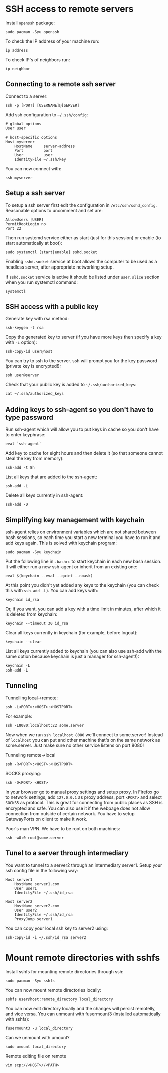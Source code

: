 # SSH access to remote servers

Install `openssh` package:
```
sudo pacman -Syu openssh
```

To check the IP address of your machine run:
```
ip address
```

To check IP's of neighbors run:
```
ip neighbor
```

## Connecting to a remote ssh server

Connect to a server:
```
ssh -p [PORT] [USERNAME]@[SERVER]
```

Add ssh configuration to `~/.ssh/config`:
```
# global options
User user

# host-specific options
Host myserver
    HostName     server-address
    Port         port
    User         user
    IdentityFile ~/.ssh/key
```

You can now connect with:
```
ssh myserver
```

## Setup a ssh server

To setup a ssh server first edit the configuration in `/etc/ssh/sshd_config`. Reasonable options to uncomment and set are:
```
AllowUsers [USER]
PermitRootLogin no
Port 22
```

Then run systemd service either as start (just for this session) or enable (to start automatically at boot):
```
sudo systemctl [start|enable] sshd.socket
```

Enabling `sshd.socket` service at boot allows the computer to be used as a headless server, after appropriate networking setup.

If `sshd.socket` service is active it should be listed under `user.slice` section when you run systemctl command:
```
systemctl
```

## SSH access with a public key

Generate key with rsa method:
```
ssh-keygen -t rsa
```

Copy the generated key to server (if you have more keys then specify a key with `-i` option):
```
ssh-copy-id user@host
```

You can try to ssh to the server. ssh will prompt you for the key password (private key is encrypted!):
```
ssh user@server
```

Check that your public key is added to `~/.ssh/authorized_keys`:
```
cat ~/.ssh/authorized_keys
```

## Adding keys to ssh-agent so you don't have to type password

Run ssh-agent which will allow you to put keys in cache so you don't have to enter keyphrase:
```
eval `ssh-agent`
```

Add key to cache for eight hours and then delete it (so that someone cannot steal the key from memory):
```
ssh-add -t 8h
```

List all keys that are added to the ssh-agent:
```
ssh-add -L
```

Delete all keys currently in ssh-agent:
```
ssh-add -D
```

## Simplifying key management with keychain

ssh-agent relies on environment variables which are not shared between bash sessions, so each time you start a new terminal you have to run it and add keys again. This is solved with keychain program: 
```
sudo pacman -Syu keychain
```

Put the following line in `.bashrc` to start keychain in each new bash session. It will either run a new ssh-agent or inherit from an existing one:
```
eval $(keychain --eval --quiet --noask)
```

At this point you didn't yet added any keys to the keychain (you can check this with `ssh-add -L`). You can add keys with:
```
keychain id_rsa
```

Or, if you want, you can add a key with a time limit in minutes, after which it is deleted from keychain:
```
keychain --timeout 30 id_rsa
```

Clear all keys currently in keychain (for example, before logout):
```
keychain --clear
```

List all keys currently added to keychain (you can also use ssh-add with the same option because keychain is just a manager for ssh-agent!):
```
keychain -L
ssh-add -L
```

## Tunneling

Tunnelling local->remote:
```
ssh -L<PORT>:<HOST>:<HOSTPORT>
```

For example:
```
ssh -L8080:localhost:22 some.server
```

Now when we run `ssh localhost 8080` we'll connect to some.server! Instead of `localhost` you can put and other machine that's on the same network as some.server. Just make sure no other service listens on port 8080!

Tunneling remote->local
```
ssh -R<PORT>:<HOST>:<HOSTPORT>
```

SOCKS proxying:
```
ssh -D<PORT> <HOST>
```

In your browser go to manual proxy settings and setup proxy. In Firefox go to network settings, add `127.0.0.1` as proxy address, port `<PORT>` and select `SOCKS5` as protocol. This is great for connecting from public places as SSH is encrypted and safe. You can also use it if the webpage does not allow connection from outside of certain network. You have to setup GatewayPorts on client to make it work.

Poor's man VPN. We have to be root on both machines:
```
ssh -w0:0 root@some.server
```

## Tunel to a server through intermediary

You want to tunnel to a server2 through an intermediary server1. Setup your ssh config file in the following way:
```
Host server1
	HostName server1.com
	User user1
	IdentityFile ~/.ssh/id_rsa

Host server2
	HostName server2.com
	User user2
	IdentityFile ~/.ssh/id_rsa
	ProxyJump server1
```

You can copy your local ssh key to server2 using:
```
ssh-copy-id -i ~/.ssh/id_rsa server2
```

# Mount remote directories with sshfs

Install sshfs for mounting remote directories through ssh:
```
sudo pacman -Syu sshfs
```

You can now mount remote directories locally:
```
sshfs user@host:remote_directory local_directory
```

You can now edit directory locally and the changes will persist remotelly, and vice versa. You can unmount with fusermount3 (installed automatically with sshfs):
```
fusermount3 -u local_directory
```

Can we unmount with umount?
```
sudo umount local_directory
```

Remote editing file on remote
```
vim scp://<HOST>//<PATH>
```
